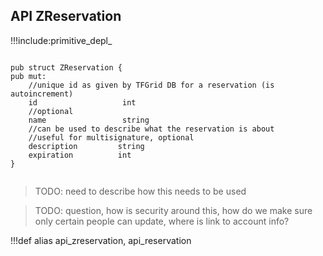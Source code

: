 ## API ZReservation

!!!include:primitive_depl_

```golang

pub struct ZReservation {
pub mut:
    //unique id as given by TFGrid DB for a reservation (is autoincrement)
    id                   int  
    //optional
	name				 string
    //can be used to describe what the reservation is about
    //useful for multisignature, optional
	description         string
    expiration          int
}


```

> TODO: need to describe how this needs to be used

> TODO: question, how is security around this, how do we make sure only certain people can update, where is link to account info?

!!!def alias api_zreservation, api_reservation